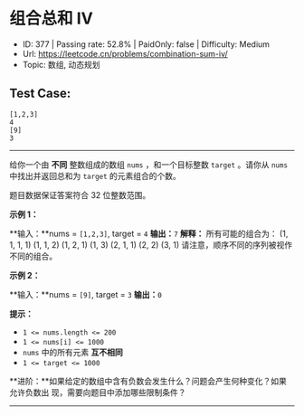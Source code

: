 # 组合总和 Ⅳ

* ID: 377     | Passing rate: 52.8% | PaidOnly: false  | Difficulty: Medium
* Url: https://leetcode.cn/problems/combination-sum-iv/
* Topic: 数组, 动态规划

## Test Case:

```
[1,2,3]
4
[9]
3
```

---

给你一个由 **不同** 整数组成的数组 `nums` ，和一个目标整数 `target` 。请你从
`nums` 中找出并返回总和为 `target` 的元素组合的个数。

题目数据保证答案符合 32 位整数范围。


**示例 1：**

**输入：**nums = `[1,2,3]`, target = `4`
**输出：**`7`
**解释：**
所有可能的组合为：
(1, 1, 1, 1)
(1, 1, 2)
(1, 2, 1)
(1, 3)
(2, 1, 1)
(2, 2)
(3, 1)
请注意，顺序不同的序列被视作不同的组合。

**示例 2：**

**输入：**nums = `[9]`, target = `3`
**输出：**`0`


**提示：**

* `1 <= nums.length <= 200`
* `1 <= nums[i] <= 1000`
* `nums` 中的所有元素 **互不相同**
* `1 <= target <= 1000`


**进阶：**如果给定的数组中含有负数会发生什么？问题会产生何种变化？如果允许负数出
现，需要向题目中添加哪些限制条件？

---
